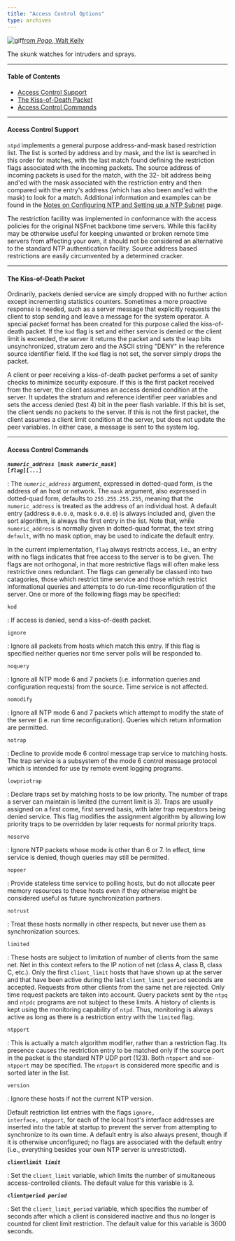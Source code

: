 ```yaml
---
title: "Access Control Options"
type: archives
---
```


![gif](/archives/pic/pogo6.gif)[from _Pogo_, Walt Kelly](/reflib/pictures/)

The skunk watches for intruders and sprays.

* * *

#### Table of Contents

*  [Access Control Support](/archives/4.1.2/accopt/#access-control-support)
*  [The Kiss-of-Death Packet](/archives/4.1.2/accopt/#the-kiss-of-death-packet)
*  [Access Control Commands](/archives/4.1.2/accopt/#access-control-commands)

* * *

#### Access Control Support

<code>ntpd</code> implements a general purpose address-and-mask based restriction list. The list is sorted by address and by mask, and the list is searched in this order for matches, with the last match found defining the restriction flags associated with the incoming packets. The source address of incoming packets is used for the match, with the 32- bit address being and'ed with the mask associated with the restriction entry and then compared with the entry's address (which has also been and'ed with the mask) to look for a match. Additional information and examples can be found in the  [Notes on Configuring NTP and Setting up a NTP Subnet](/archives/4.1.2/notes/) page. 

The restriction facility was implemented in conformance with the access policies for the original NSFnet backbone time servers. While this facility may be otherwise useful for keeping unwanted or broken remote time servers from affecting your own, it should not be considered an alternative to the standard NTP authentication facility. Source address based restrictions are easily circumvented by a determined cracker.

* * *

#### The Kiss-of-Death Packet

Ordinarily, packets denied service are simply dropped with no further action except incrementing statistics counters. Sometimes a more proactive response is needed, such as a server message that explicitly requests the client to stop sending and leave a message for the system operator. A special packet format has been created for this purpose called the kiss-of-death packet. If the <code>kod</code> flag is set and either service is denied or the client limit is exceeded, the server it returns the packet and sets the leap bits unsynchronized, stratum zero and the ASCII string "DENY" in the reference source identifier field. If the <code>kod</code> flag is not set, the server simply drops the packet.

A client or peer receiving a kiss-of-death packet performs a set of sanity checks to minimize security exposure. If this is the first packet received from the server, the client assumes an access denied condition at the server. It updates the stratum and reference identifier peer variables and sets the access denied (test 4) bit in the peer flash variable. If this bit is set, the client sends no packets to the server. If this is not the first packet, the client assumes a client limit condition at the server, but does not update the peer variables. In either case, a message is sent to the system log.

* * *

#### Access Control Commands

<code>**_numeric_address_ [mask _numeric_mask_] [_flag_][...]**</code>

: The <code>_numeric_address_</code> argument, expressed in dotted-quad form, is the address of an host or network. The <code>mask</code> argument, also expressed in dotted-quad form, defaults to <code>255.255.255.255</code>, meaning that the <code>numeric_address</code> is treated as the address of an individual host. A default entry (address <code>0.0.0.0</code>, mask <code>0.0.0.0</code>) is always included and, given the sort algorithm, is always the first entry in the list. Note that, while <code>numeric_address</code> is normally given in dotted-quad format, the text string <code>default</code>, with no mask option, may be used to indicate the default entry.

In the current implementation, <code>flag</code> always restricts access, i.e., an entry with no flags indicates that free access to the server is to be given. The flags are not orthogonal, in that more restrictive flags will often make less restrictive ones redundant. The flags can generally be classed into two catagories, those which restrict time service and those which restrict informational queries and attempts to do run-time reconfiguration of the server. One or more of the following flags may be specified: 

<code>kod</code>

: If access is denied, send a kiss-of-death packet.

<code>ignore</code>

: Ignore all packets from hosts which match this entry. If this flag is specified neither queries nor time server polls will be responded to.

<code>noquery</code>

: Ignore all NTP mode 6 and 7 packets (i.e. information queries and configuration requests) from the source. Time service is not affected.

<code>nomodify</code>

: Ignore all NTP mode 6 and 7 packets which attempt to modify the state of the server (i.e. run time reconfiguration). Queries which return information are permitted.

<code>notrap</code>

: Decline to provide mode 6 control message trap service to matching hosts. The trap service is a subsystem of the mode 6 control message protocol which is intended for use by remote event logging programs.

<code>lowpriotrap</code>

: Declare traps set by matching hosts to be low priority. The number of traps a server can maintain is limited (the current limit is 3). Traps are usually assigned on a first come, first served basis, with later trap requestors being denied service. This flag modifies the assignment algorithm by allowing low priority traps to be overridden by later requests for normal priority traps.

<code>noserve</code>

: Ignore NTP packets whose mode is other than 6 or 7. In effect, time service is denied, though queries may still be permitted.

<code>nopeer</code>

: Provide stateless time service to polling hosts, but do not allocate peer memory resources to these hosts even if they otherwise might be considered useful as future synchronization partners.

<code>notrust</code>

: Treat these hosts normally in other respects, but never use them as synchronization sources. 

<code>limited</code>

: These hosts are subject to limitation of number of clients from the same net. Net in this context refers to the IP notion of net (class A, class B, class C, etc.). Only the first <code>client_limit</code> hosts that have shown up at the server and that have been active during the last <code>client_limit_period</code> seconds are accepted. Requests from other clients from the same net are rejected. Only time request packets are taken into account. Query packets sent by the <code>ntpq</code> and <code>ntpdc</code> programs are not subject to these limits. A history of clients is kept using the monitoring capability of <code>ntpd</code>. Thus, monitoring is always active as long as there is a restriction entry with the <code>limited</code> flag.

<code>ntpport</code>

: This is actually a match algorithm modifier, rather than a restriction flag. Its presence causes the restriction entry to be matched only if the source port in the packet is the standard NTP UDP port (123). Both <code>ntpport</code> and <code>non-ntpport</code> may be specified. The <code>ntpport</code> is considered more specific and is sorted later in the list.

<code>version</code>

: Ignore these hosts if not the current NTP version.

Default restriction list entries with the flags <code>ignore, interface, ntpport</code>, for each of the local host's interface addresses are inserted into the table at startup to prevent the server from attempting to synchronize to its own time. A default entry is also always present, though if it is otherwise unconfigured; no flags are associated with the default entry (i.e., everything besides your own NTP server is unrestricted).

<code>**clientlimit _limit_**</code>

: Set the <code>client_limit</code> variable, which limits the number of simultaneous access-controlled clients. The default value for this variable is 3.

<code>**clientperiod _period_**</code>

: Set the <code>client_limit_period</code> variable, which specifies the number of seconds after which a client is considered inactive and thus no longer is counted for client limit restriction. The default value for this variable is 3600 seconds.